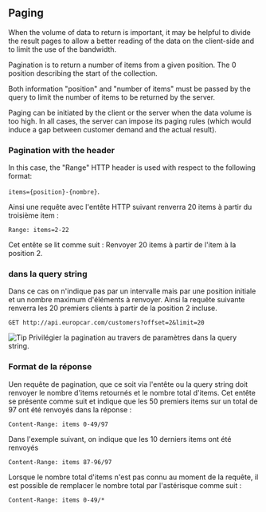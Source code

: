 ## Paging

When the volume of data to return is important, it may be helpful to divide the result pages to allow a better reading of the data on the client-side and to limit the use of the bandwidth.

Pagination is to return a number of items from a given position. The 0 position describing the start of the collection.

Both information "position" and "number of items" must be passed by the query to limit the number of items to be returned by the server.

Paging can be initiated by the client or the server when the data volume is too high. In all cases, the server can impose its paging rules (which would induce a gap between customer demand and the actual result).

### Pagination with the header
In this case, the "Range" HTTP header is used with respect to the following format:

``` items={position}-{nombre} ```.

Ainsi une requête avec l'entête HTTP suivant renverra 20 items à partir du troisième item :
```
Range: items=2-22
```

Cet entête se lit comme suit : Renvoyer 20 items à partir de l'item à la position 2.


 ### dans la query string
Dans ce cas on n'indique pas par un intervalle mais par une position initiale et un nombre maximum d'éléments à renvoyer.
Ainsi la requête suivante renverra les 20 premiers clients à partir de la position 2 incluse.
```
GET http://api.europcar.com/customers?offset=2&limit=20
```

![Tip](lightbulb1.png) Privilégier la pagination au travers de paramètres dans la query string.

### Format de la réponse
 Uen requête de pagination, que ce soit via l'entête ou la query string doit renvoyer le nombre d'items retournés et le nombre total d'items.
 Cet entête se présente comme suit et indique que les 50 premiers items sur un total de 97 ont été renvoyés dans la réponse :
```
Content-Range: items 0-49/97
```

Dans l'exemple suivant, on indique que les 10 derniers items ont été renvoyés
```
Content-Range: items 87-96/97
```

Lorsque le nombre total d'items n'est pas connu au moment de la requête, il est possible de remplacer le nombre total par l'astérisque comme suit :
```
Content-Range: items 0-49/*
```


